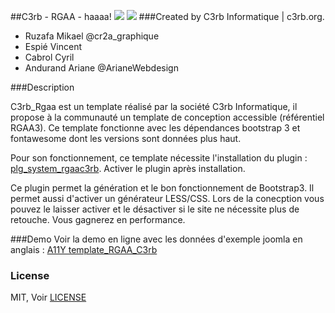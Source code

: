 ##C3rb - RGAA - haaaa!
![](https://img.shields.io/badge/FontAwesome-4.6.1-green.svg) ![](https://img.shields.io/badge/BootStrap-v3.3.6-green.svg)
###Created by C3rb Informatique | c3rb.org.

- Ruzafa Mikael @cr2a_graphique
- Espié Vincent
- Cabrol Cyril
- Andurand Ariane @ArianeWebdesign  

###Description

C3rb_Rgaa est un template réalisé par la société C3rb Informatique, il propose à la communauté un template de conception accessible (référentiel RGAA3).
Ce template fonctionne avec les dépendances bootstrap 3 et fontawesome dont les versions sont données plus haut.

Pour son fonctionnement, ce template nécessite l'installation du plugin : [plg_system_rgaac3rb](https://github.com/c3rb-org/plg_system_rgaac3rb). Activer le plugin après installation.

Ce plugin permet la génération et le bon fonctionnement de Bootstrap3.
Il permet aussi d'activer un générateur LESS/CSS. Lors de la conecption vous pouvez le laisser activer et le désactiver si le site ne nécessite plus de retouche. Vous gagnerez en performance.

###Demo
Voir la demo en ligne avec les données d'exemple joomla en anglais : [A11Y template_RGAA_C3rb](http://a11y.orpheemedia.com/portail_a11y_en/)

### License

MIT, Voir [LICENSE](https://github.com/c3rb-org/template_RGAA_C3rb/blob/master/license)



